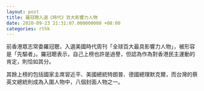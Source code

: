 ```yaml
---
layout: post
title: 羅冠聰入選《時代》百大影響力人物
date: 2020-09-23 21:31:07.000000000 +08:00
categories: rthk
---
```


前香港眾志常委羅冠聰，入選美國時代周刊「全球百大最具影響力人物」，被形容是「先驅者」。羅冠聰表示，自己上榜也許是過譽，但認為作為對香港民主運動的肯定，則恰如其分。

其餘上榜的包括國家主席習近平、美國總統特朗普、德國總理默克爾，而台灣的蔡英文總統則成為入圍人物中，八個封面人物之一。
